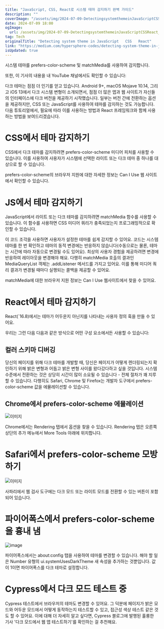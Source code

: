 ```yaml
---
title: "JavaScript, CSS, React로 시스템 테마 감지하기 완벽 가이드"
description: ""
coverImage: "/assets/img/2024-07-09-DetectingsystemthemeinJavaScriptCSSReact_0.png"
date: 2024-07-09 18:00
ogImage: 
  url: /assets/img/2024-07-09-DetectingsystemthemeinJavaScriptCSSReact_0.png
tag: Tech
originalTitle: "Detecting system theme in JavaScript   CSS   React"
link: "https://medium.com/hypersphere-codes/detecting-system-theme-in-javascript-css-react-f6b961916d48"
isUpdated: true
---
```




시스템 테마를 prefers-color-scheme 및 matchMedia를 사용하여 감지합니다.

또한, 이 기사의 내용을 내 YouTube 채널에서도 확인할 수 있습니다:

다크 테마는 점점 더 인기를 얻고 있습니다. Android 9+, macOS Mojave 10.14, 그리고 iOS 13에서 다크 시스템 변형이 소개되면서, 점점 더 많은 앱과 웹 사이트가 자신들의 인터페이스에 다크 버전을 제공하기 시작했습니다. 일부는 버전 간에 전환하는 옵션을 제공하지만, CSS 또는 JavaScript를 사용하여 테마를 감지하는 것도 가능합니다. 다음 튜토리얼에서, 필요에 따라 이를 사용하는 방법과 React 프레임워크와 함께 사용하는 방법을 보여드리겠습니다.

# CSS에서 테마 감지하기

<div class="content-ad"></div>

CSS에서 다크 테마를 감지하려면 prefers-color-scheme 미디어 피처를 사용할 수 있습니다. 이를 사용하여 사용자가 시스템에 선택한 라이트 또는 다크 테마 중 하나를 대상으로 할 수 있습니다.

prefers-color-scheme의 브라우저 지원에 대한 자세한 정보는 Can I Use 웹 사이트에서 확인할 수 있습니다.

# JS에서 테마 감지하기

JavaScript에서 라이트 또는 다크 테마를 감지하려면 matchMedia 함수를 사용할 수 있습니다. 이 함수를 사용하면 CSS 미디어 쿼리가 충족되었는지 프로그래밍적으로 확인할 수 있습니다.

<div class="content-ad"></div>

이 코드 조각을 사용하면 사용자가 설정한 테마를 쉽게 감지할 수 있어요. 코드는 시스템 테마를 한 번 확인하고 테마의 동적 변경에는 반응하지 않습니다(수동으로는 물론, 테마는 시간에 따라 자동으로 변경될 수도 있어요). 최상의 사용자 경험을 제공하려면 변경에 반응하여 레이아웃을 변경해야 해요. 다행히 matchMedia 호출의 결과인 MediaQueryList 객체는 .addListener 메서드를 가지고 있어요. 이를 통해 미디어 쿼리 결과가 변경될 때마다 실행되는 콜백을 제공할 수 있어요.

matchMedia에 대한 브라우저 지원 정보는 Can I Use 웹사이트에서 찾을 수 있어요.

# React에서 테마 감지하기

React(`16.8)에서는 테마가 어두운지 아닌지를 나타내는 사용자 정의 훅을 만들 수 있어요.

<div class="content-ad"></div>

우리는 그런 다음 다음과 같은 방식으로 어떤 구성 요소에서든 사용할 수 있습니다:

## 컬러 스키마 디버깅

당신의 페이지를 위해 다크 테마를 개발할 때, 당신은 페이지가 어떻게 렌더링되는지 확인하기 위해 밝은 변형과 어둡고 밝은 변형 사이를 왔다갔다하고 싶을 것입니다. 시스템 수준에서 전환하는 것은 상당히 시간이 많이 소요될 수 있습니다 - 전체 절차가 꽤 지루할 수 있습니다. 다행히도 Safari, Chrome 및 Firefox는 개발자 도구에서 prefers-color-scheme 값을 에뮬레이션할 수 있습니다.

## Chrome에서 prefers-color-scheme 에뮬레이션

<div class="content-ad"></div>

![이미지](/assets/img/2024-07-09-DetectingsystemthemeinJavaScriptCSSReact_0.png)

Chrome에서는 Rendering 탭에서 옵션을 찾을 수 있습니다. Rendering 탭은 오른쪽 상단의 추가 메뉴에서 More Tools 아래에 위치합니다.

# Safari에서 prefers-color-scheme 모방하기

![이미지](/assets/img/2024-07-09-DetectingsystemthemeinJavaScriptCSSReact_1.png)

<div class="content-ad"></div>

사파리에서 웹 검사 도구에는 다크 모드 또는 라이트 모드를 전환할 수 있는 버튼이 포함되어 있습니다.

# 파이어폭스에서 prefers-color-scheme을 흉내 냄

![image](/assets/img/2024-07-09-DetectingsystemthemeinJavaScriptCSSReact_2.png)

파이어폭스에서는 about:config 탭을 사용하여 테마를 변경할 수 있습니다. 해야 할 일은 Number 유형의 ui.systemUsesDarkTheme 새 속성을 추가하는 것뿐입니다. 값이 1이면 파이어폭스를 다크 테마로 설정합니다.

<div class="content-ad"></div>

# Cypress에서 다크 모드 테스트 중

Cypress 테스트에서 브라우저의 테마도 변경할 수 있어요. 그 덕분에 페이지가 밝은 모드와 어두운 모드에서 어떻게 동작하는지 테스트할 수 있고, 접근성 색상 테스트 같은 것도 할 수 있어요. 이에 대해 더 자세히 알고 싶다면, Cypress 블로그에 발행된 훌륭한 기사 '다크 모드에서 웹 앱 테스트하기'를 확인하는 걸 추천해요.
